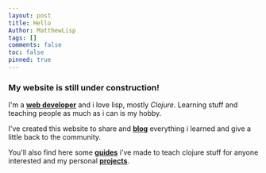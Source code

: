 ```yaml
---
layout: post
title: Hello
Author: MatthewLisp
tags: []
comments: false
toc: false
pinned: true
---
```

### My website is still under construction! 

I'm a [**web developer**](https://github.com/matthewlisp) and i love lisp, mostly *Clojure*. Learning stuff and teaching people as much as i can is my hobby.<br/>

I've created this website to share and [**blog**](http://matthewlisp.com/tags/) everything i learned and give a little back to the community.<br/>

You'll also find here some [**guides**](http://matthewlisp.com/learn/) i've made to teach clojure stuff for anyone interested and my personal [**projects**](#).<br/>